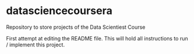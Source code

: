 # datasciencecoursera
Repository to store projects of the Data Scientiest Course

First attempt at editing the README file.  This will hold all instructions to run / implement this project.
